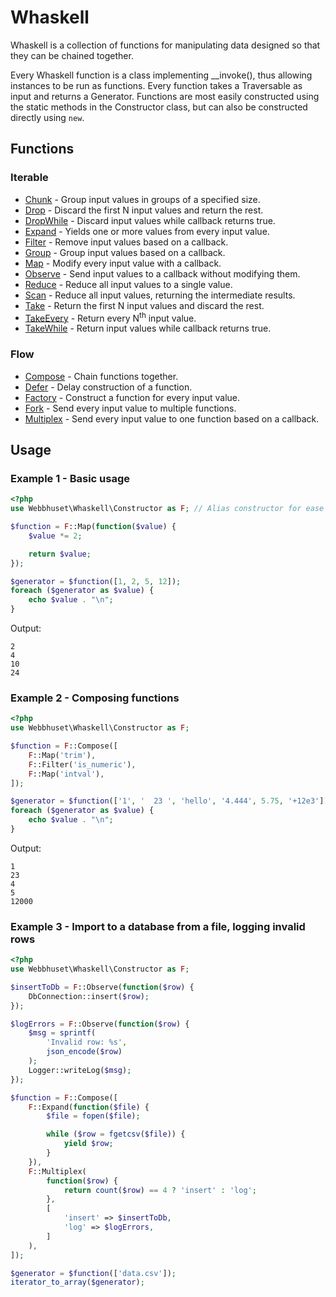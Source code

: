 # Whaskell

Whaskell is a collection of functions for manipulating data designed so that they can be chained together.

Every Whaskell function is a class implementing \_\_invoke(), thus allowing instances to be run as functions.
Every function takes a Traversable as input and returns a Generator.
Functions are most easily constructed using the static methods in the Constructor class, but can also be constructed directly using `new`.


## Functions

### Iterable

* [Chunk](docs/functions/chunk.md) - Group input values in groups of a specified size.
* [Drop](docs/functions/drop.md) - Discard the first N input values and return the rest.
* [DropWhile](docs/functions/drop-while.md) - Discard input values while callback returns true.
* [Expand](docs/functions/expand.md) - Yields one or more values from every input value.
* [Filter](docs/functions/filter.md) - Remove input values based on a callback.
* [Group](docs/functions/group.md) - Group input values based on a callback.
* [Map](docs/functions/map.md) - Modify every input value with a callback.
* [Observe](docs/functions/observe.md) - Send input values to a callback without modifying them.
* [Reduce](docs/functions/reduce.md) - Reduce all input values to a single value.
* [Scan](docs/functions/scan.md) - Reduce all input values, returning the intermediate results.
* [Take](docs/functions/take.md) - Return the first N input values and discard the rest.
* [TakeEvery](docs/functions/take-every.md) - Return every N<sup>th</sup> input value.
* [TakeWhile](docs/functions/take-while.md) - Return input values while callback returns true.


### Flow

* [Compose](docs/functions/compose.md)  - Chain functions together.
* [Defer](docs/functions/defer.md) - Delay construction of a function.
* [Factory](docs/functions/factory.md) - Construct a function for every input value.
* [Fork](docs/functions/fork.md) - Send every input value to multiple functions.
* [Multiplex](docs/functions/multiplex.md) - Send every input value to one function based on a callback.


## Usage

### Example 1 - Basic usage
```php
<?php
use Webbhuset\Whaskell\Constructor as F; // Alias constructor for ease of use.

$function = F::Map(function($value) {
    $value *= 2;

    return $value;
});

$generator = $function([1, 2, 5, 12]);
foreach ($generator as $value) {
    echo $value . "\n";
}
```

Output:
```
2
4
10
24
```


### Example 2 - Composing functions
```php
<?php
use Webbhuset\Whaskell\Constructor as F;

$function = F::Compose([
    F::Map('trim'),
    F::Filter('is_numeric'),
    F::Map('intval'),
]);

$generator = $function(['1', '  23 ', 'hello', '4.444', 5.75, '+12e3']);
foreach ($generator as $value) {
    echo $value . "\n";
}
```

Output:
```
1
23
4
5
12000
```


### Example 3 - Import to a database from a file, logging invalid rows
```php
<?php
use Webbhuset\Whaskell\Constructor as F;

$insertToDb = F::Observe(function($row) {
    DbConnection::insert($row);
});

$logErrors = F::Observe(function($row) {
    $msg = sprintf(
        'Invalid row: %s',
        json_encode($row)
    );
    Logger::writeLog($msg);
});

$function = F::Compose([
    F::Expand(function($file) {
        $file = fopen($file);

        while ($row = fgetcsv($file)) {
            yield $row;
        }
    }),
    F::Multiplex(
        function($row) {
            return count($row) == 4 ? 'insert' : 'log';
        },
        [
            'insert' => $insertToDb,
            'log' => $logErrors,
        ]
    ),
]);

$generator = $function(['data.csv']);
iterator_to_array($generator);
```
